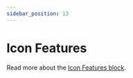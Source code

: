 ```yaml
---
sidebar_position: 13
---
```


# Icon Features

Read more about the [Icon Features block](https://www.google.com/url?q=https://docs.google.com/document/d/1QQa5uvE3TG0TaK-wDjLlK9JXE5Kqy0NSQbwQ6o4UFAg/edit%23heading%3Dh.g88w6ex6ci4a&sa=D&source=editors&ust=1664361389184207&usg=AOvVaw1b_g0T0IDBWBEA6Q-I9Z9h).